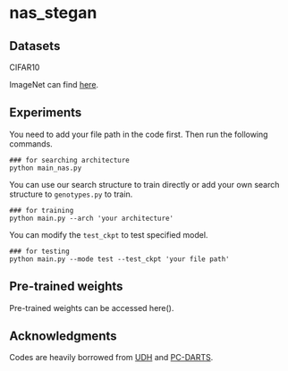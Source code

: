 # nas_stegan

## Datasets
CIFAR10

ImageNet can find [here](http://www.image-net.org/).

## Experiments
You need to add your file path in the code first. Then run the following commands.
```
### for searching architecture
python main_nas.py
```
You can use our search structure to train directly or add your own search structure to `genotypes.py` to train.
```
### for training 
python main.py --arch 'your architecture'
```
You can modify the `test_ckpt` to test specified model.
```
### for testing
python main.py --mode test --test_ckpt 'your file path'
```

## Pre-trained weights
Pre-trained weights can be accessed here(). 

## **Acknowledgments**
Codes are heavily borrowed from [UDH](https://github.com/ChaoningZhang/Universal-Deep-Hiding.git) and [PC-DARTS](https://github.com/yuhuixu1993/PC-DARTS.git).
